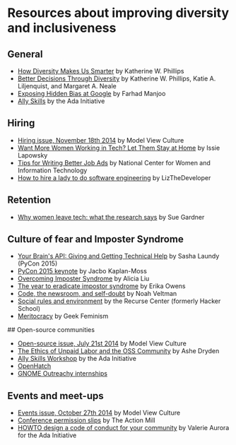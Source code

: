 # Resources about improving diversity and inclusiveness

## General
- [How Diversity Makes Us Smarter](http://www.scientificamerican.com/article/how-diversity-makes-us-smarter/) by Katherine W. Phillips
- [Better Decisions Through Diversity](http://insight.kellogg.northwestern.edu/article/better_decisions_through_diversity) by Katherine W. Phillips, Katie A. Liljenquist, and Margaret A. Neale
- [Exposing Hidden Bias at Google](http://www.nytimes.com/2014/09/25/technology/exposing-hidden-biases-at-google-to-improve-diversity.html) by Farhad Manjoo
- [Ally Skills](https://adainitiative.org/what-we-do/workshops-and-training/) by the Ada Initiative

## Hiring
- [Hiring issue, November 18th 2014](https://modelviewculture.com/issues/hiring) by Model View Culture
- [Want More Women Working in Tech? Let Them Stay at Home](http://www.wired.com/2015/04/powertofly/) by Issie Lapowsky
- [Tips for Writing Better Job Ads](https://www.ncwit.org/sites/default/files/resources/ncwittips_writingbetterjobads_03172015update.pdf) by National Center for Women and Information Technology
- [How to hire a lady to do software engineering](http://lizthedeveloper.com/how-to-hire-a-lady-to-do-software-engineering) by LizTheDeveloper 

## Retention
- [Why women leave tech: what the research says](https://docs.google.com/document/u/1/d/1soIYek-YEIvqtu9brv3ecdPbuVzQKp_GhAozC06UrLo/mobilebasic?pli=1#h.ywjrqw3xyv6x) by Sue Gardner

## Culture of fear and Imposter Syndrome
- [Your Brain's API: Giving and Getting Technical Help](https://www.youtube.com/watch?v=hY14Er6JX2s) by Sasha Laundy (PyCon 2015)
- [PyCon 2015 keynote](https://www.youtube.com/watch?v=hIJdFxYlEKE) by Jacbo Kaplan-Moss
- [Overcoming Imposter Syndrome](https://medium.com/@aliciatweet/overcoming-impostor-syndrome-bdae04e46ec5) by Alicia Liu
- [The year to eradicate impostor syndrome](http://www.niemanlab.org/2013/12/the-year-to-eradicate-imposter-syndrome/) by Erika Owens
- [Code, the newsroom, and self-doubt](http://veltman.tumblr.com/post/56132893301/code-the-newsroom-and-self-doubt) by Noah Veltman
- [Social rules and environment](https://www.recurse.com/manual#sec-environment) by the Recurse Center (formerly Hacker School)
- [Meritocracy](http://geekfeminism.wikia.com/wiki/Meritocracy) by Geek Feminism

## Open-source communities
- [Open-source issue, July 21st 2014](https://modelviewculture.com/issues/open-source) by Model View Culture
- [The Ethics of Unpaid Labor and the OSS Community](http://www.ashedryden.com/blog/the-ethics-of-unpaid-labor-and-the-oss-community) by Ashe Dryden
- [Ally Skills Workshop](https://adainitiative.org/what-we-do/workshops-and-training/) by the Ada Initiative
- [OpenHatch](https://openhatch.org/)
- [GNOME Outreachy internships](https://wiki.gnome.org/Outreachy)

## Events and meet-ups
- [Events issue, October 27th 2014](https://modelviewculture.com/issues/events) by Model View Culture
- [Conference permission slips](http://actionmill.com/conference-permission-slips) by The Action Mill
- [HOWTO design a code of conduct for your community](https://adainitiative.org/2014/02/howto-design-a-code-of-conduct-for-your-community/) by Valerie Aurora for the Ada Initiative
